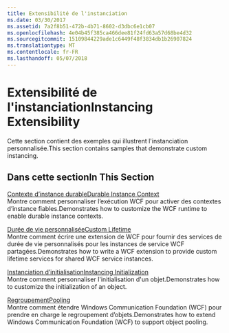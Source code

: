 ```yaml
---
title: Extensibilité de l'instanciation
ms.date: 03/30/2017
ms.assetid: 7a2f8b51-472b-4b71-8602-d3dbc6e1cb07
ms.openlocfilehash: 4e04b45f385ca466dee81f24fd63a57d68be4d32
ms.sourcegitcommit: 15109844229ade1c6449f48f3834db1b26907824
ms.translationtype: MT
ms.contentlocale: fr-FR
ms.lasthandoff: 05/07/2018
---
```

# <a name="instancing-extensibility"></a><span data-ttu-id="9955d-102">Extensibilité de l'instanciation</span><span class="sxs-lookup"><span data-stu-id="9955d-102">Instancing Extensibility</span></span>
<span data-ttu-id="9955d-103">Cette section contient des exemples qui illustrent l'instanciation personnalisée.</span><span class="sxs-lookup"><span data-stu-id="9955d-103">This section contains samples that demonstrate custom instancing.</span></span>  
  
## <a name="in-this-section"></a><span data-ttu-id="9955d-104">Dans cette section</span><span class="sxs-lookup"><span data-stu-id="9955d-104">In This Section</span></span>  
 [<span data-ttu-id="9955d-105">Contexte d’instance durable</span><span class="sxs-lookup"><span data-stu-id="9955d-105">Durable Instance Context</span></span>](../../../../docs/framework/wcf/samples/durable-instance-context.md)  
 <span data-ttu-id="9955d-106">Montre comment personnaliser l’exécution WCF pour activer des contextes d’instance fiables.</span><span class="sxs-lookup"><span data-stu-id="9955d-106">Demonstrates how to customize the WCF runtime to enable durable instance contexts.</span></span>  
  
 [<span data-ttu-id="9955d-107">Durée de vie personnalisée</span><span class="sxs-lookup"><span data-stu-id="9955d-107">Custom Lifetime</span></span>](../../../../docs/framework/wcf/samples/custom-lifetime.md)  
 <span data-ttu-id="9955d-108">Montre comment écrire une extension de WCF pour fournir des services de durée de vie personnalisés pour les instances de service WCF partagées.</span><span class="sxs-lookup"><span data-stu-id="9955d-108">Demonstrates how to write a WCF extension to provide custom lifetime services for shared WCF service instances.</span></span>  
  
 [<span data-ttu-id="9955d-109">Instanciation d’initialisation</span><span class="sxs-lookup"><span data-stu-id="9955d-109">Instancing Initialization</span></span>](../../../../docs/framework/wcf/samples/instancing-initialization.md)  
 <span data-ttu-id="9955d-110">Montre comment personnaliser l'initialisation d'un objet.</span><span class="sxs-lookup"><span data-stu-id="9955d-110">Demonstrates how to customize the initialization of an object.</span></span>  
  
 [<span data-ttu-id="9955d-111">Regroupement</span><span class="sxs-lookup"><span data-stu-id="9955d-111">Pooling</span></span>](../../../../docs/framework/wcf/samples/pooling.md)  
 <span data-ttu-id="9955d-112">Montre comment étendre Windows Communication Foundation (WCF) pour prendre en charge le regroupement d’objets.</span><span class="sxs-lookup"><span data-stu-id="9955d-112">Demonstrates how to extend Windows Communication Foundation (WCF) to support object pooling.</span></span>
